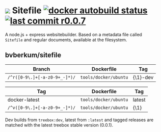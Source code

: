 # ![](assets/logo-file-text-8bc34a.png) Sitefile [![docker autobuild status](https://img.shields.io/docker/build/bvberkum/node-sitefile.svg)](https://hub.docker.com/r/bvberkum/node-sitefile/builds/) [![last commit r0.0.7](https://img.shields.io/github/last-commit/bvberkum/node-sitefile/r0.0.7.svg)](https://github.com/bvberkum/node-sitefile/blob/r0.0.7/index.rst)

A node.js + express websitebuilder. Based on a metadata file called `Sitefile`
and regular documents, available at the filesystem.


## bvberkum/sitefile

Branch                              | Dockerfile              | Tag           
----------------------------------- | ------------------------| ---------------
``/^r([0-9\.]+[-a-z0-9+_-]*)/``     | ``tools/docker/ubuntu`` | {\1}-dev

Tag                                 | Dockerfile              | Tag           
----------------------------------- | ------------------------| ---------------
docker-latest                       | ``tools/docker/ubuntu`` | latest      
``/^v([0-9\.]+[-a-z0-9+_-]*)/``     | ``tools/docker/ubuntu`` | {\1}

Dev builds from ``treebox:dev``, latest from ``:latest`` and tagged releases are
matched with the latest treebox stable version (0.0.1).
